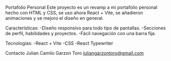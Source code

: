 Portafolio Personal
Este proyecto es un revamp a mi portafolio personal hecho con HTML y CSS, se uso ahora React + Vite, se añadieron animaciones y se mejoro el diseño en general.

Características:
-Diseño responsivo para todo tipo de pantallas.
-Secciones de perfil, habilidades y proyectos.
-Fácil navegación con una barra fija.

Tecnologías:
-React + Vite
-CSS
-React Typewriter

Contacto
Julian Camilo Garzon Toro
juliangarzontoro@gmail.com
